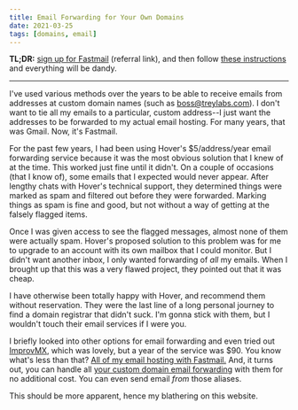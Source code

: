 ```yaml
---
title: Email Forwarding for Your Own Domains
date: 2021-03-25
tags: [domains, email]
---
```


**TL;DR:** [sign up for Fastmail](https://ref.fm/u19172008) (referral link), and then follow [these instructions](https://www.fastmail.help/hc/en-us/articles/1500000280261-Domain-set-up-MX-only) and everything will be dandy.

---

I've used various methods over the years to be able to receive emails from addresses at custom domain names (such as <a href="mailto:boss@treylabs.com">boss@treylabs.com</a>). I don't want to tie all my emails to a particular, custom address--I just want the addresses to be forwarded to my actual email hosting. For many years, that was Gmail. Now, it's Fastmail.

For the past few years, I had been using Hover's $5/address/year email forwarding service because it was the most obvious solution that I knew of at the time. This worked just fine until it didn't. On a couple of occasions (that I know of), some emails that I expected would never appear. After lengthy chats with Hover's technical support, they determined things were marked as spam and filtered out before they were forwarded. Marking things as spam is fine and good, but not without a way of getting at the falsely flagged items.

Once I was given access to see the flagged messages, almost none of them were actually spam. Hover's proposed solution to this problem was for me to upgrade to an account with its own mailbox that I could monitor. But I didn't want another inbox, I only wanted forwarding of _all_ my emails. When I brought up that this was a very flawed project, they pointed out that it was cheap.

I have otherwise been totally happy with Hover, and recommend them without reservation. They were the last line of a long personal journey to find a domain registrar that didn't suck. I'm gonna stick with them, but I wouldn't touch their email services if I were you.

I briefly looked into other options for email forwarding and even tried out [ImprovMX](https://improvmx.com/), which was lovely, but a year of the service was $90. You know what's less than that? [All of my email hosting with Fastmail.](https://www.fastmail.com/pricing/) And, it turns out, you can handle all [your custom domain email forwarding](https://www.fastmail.help/hc/en-us/articles/1500000280261-Domain-set-up-MX-only) with them for no additional cost. You can even send email _from_ those aliases.

This should be more apparent, hence my blathering on this website.
